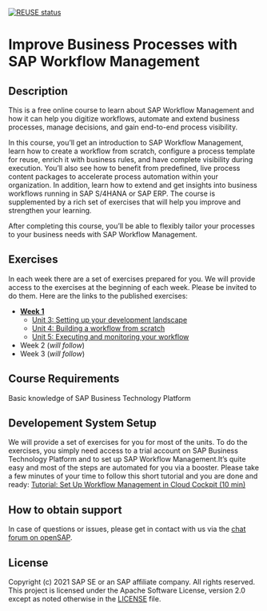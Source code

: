 [![REUSE status](https://api.reuse.software/badge/github.com/SAP-samples/btp-workflow-management-opensap)](https://api.reuse.software/info/github.com/SAP-samples/btp-workflow-management-opensap)

# Improve Business Processes with SAP Workflow Management

## Description
This is a free online course to learn about SAP Workflow Management and how it can help you digitize workflows, automate and extend business processes, manage decisions, and gain end-to-end process visibility. 

In this course, you’ll get an introduction to SAP Workflow Management, learn how to create a workflow from scratch, configure a process template for reuse, enrich it with business rules, and have complete visibility during execution. You’ll also see how to benefit from predefined, live process content packages to accelerate process automation within your organization. In addition, learn how to extend and get insights into business workflows running in SAP S/4HANA or SAP ERP. The course is supplemented by a rich set of exercises that will help you improve and strengthen your learning.

After completing this course, you’ll be able to flexibly tailor your processes to your business needs with SAP Workflow Management.

## Exercises

In each week there are a set of exercises prepared for you. We will provide access to the exercises at the beginning of each week. Please be invited to do them.
Here are the links to the published exercises:
- **[Week 1](https://github.com/SAP-samples/btp-workflow-management-opensap/tree/main/Week%201)**
  - [Unit 3: Setting up your development landscape](https://github.com/SAP-samples/btp-workflow-management-opensap/tree/main/Week%201/Unit%203)
  - [Unit 4: Building a workflow from scratch](https://github.com/SAP-samples/btp-workflow-management-opensap/tree/main/Week%201/Unit%204)
  - [Unit 5: Executing and monitoring your workflow](https://github.com/SAP-samples/btp-workflow-management-opensap/tree/main/Week%201/Unit%205)
- Week 2 (*will follow*)
- Week 3 (*will follow*)

## Course Requirements
Basic knowledge of SAP Business Technology Platform

## Developement System Setup
We will provide a set of exercises for you for most of the units. To do the exercises, you simply need access to a trial account on SAP Business Technology Platform and to set up SAP Workflow Management.It’s quite easy and most of the steps are automated for you via a booster. Please take a few minutes of your time to follow this short tutorial and you are done and ready: [Tutorial: Set Up Workflow Management in Cloud Cockpit (10 min)](https://developers.sap.com/tutorials/cp-starter-ibpm-employeeonboarding-1-setup.html)

## How to obtain support

In case of questions or issues, please get in contact with us via the [chat forum on openSAP](https://open.sap.com/courses/btp2/pinboard).

## License
Copyright (c) 2021 SAP SE or an SAP affiliate company. All rights reserved. This project is licensed under the Apache Software License, version 2.0 except as noted otherwise in the [LICENSE](LICENSES/Apache-2.0.txt) file.

